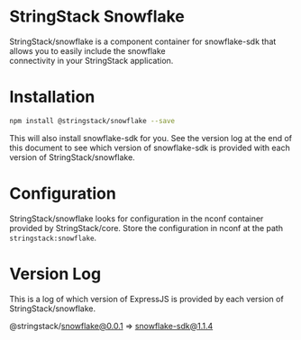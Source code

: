 # StringStack Snowflake

StringStack/snowflake is a component container for snowflake-sdk that allows you to easily include the snowflake  
connectivity in your StringStack application.

# Installation

```bash
npm install @stringstack/snowflake --save
```

This will also install snowflake-sdk for you. See the version log at the end of this document to see which version of 
snowflake-sdk is provided with each version of StringStack/snowflake. 

# Configuration

StringStack/snowflake looks for configuration in the nconf container provided by StringStack/core. Store the configuration
in nconf at the path ```stringstack:snowflake```.

# Version Log

This is a log of which version of ExpressJS is provided by each version of StringStack/snowflake.

@stringstack/snowflake@0.0.1 => snowflake-sdk@1.1.4
